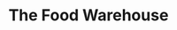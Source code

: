 ---
title: "The Food Warehouse"
url: /birmingham/the-food-warehouse-flaxley-parkway/
shop: supermarket
---